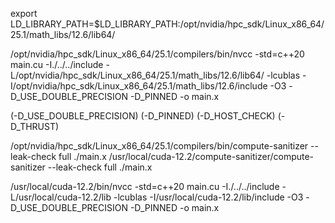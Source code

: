 export LD_LIBRARY_PATH=$LD_LIBRARY_PATH:/opt/nvidia/hpc_sdk/Linux_x86_64/25.1/math_libs/12.6/lib64/

/opt/nvidia/hpc_sdk/Linux_x86_64/25.1/compilers/bin/nvcc -std=c++20 main.cu -I./../../include -L/opt/nvidia/hpc_sdk/Linux_x86_64/25.1/math_libs/12.6/lib64/ -lcublas -I/opt/nvidia/hpc_sdk/Linux_x86_64/25.1/math_libs/12.6/include -O3 -D_USE_DOUBLE_PRECISION -D_PINNED -o main.x

(-D_USE_DOUBLE_PRECISION)
(-D_PINNED)
(-D_HOST_CHECK)
(-D_THRUST)

/opt/nvidia/hpc_sdk/Linux_x86_64/25.1/compilers/bin/compute-sanitizer --leak-check full ./main.x
/usr/local/cuda-12.2/compute-sanitizer/compute-sanitizer  --leak-check full ./main.x

/usr/local/cuda-12.2/bin/nvcc -std=c++20 main.cu -I./../../include -L/usr/local/cuda-12.2/lib -lcublas -I/usr/local/cuda-12.2/lib/include -O3 -D_USE_DOUBLE_PRECISION -D_PINNED -o main.x
